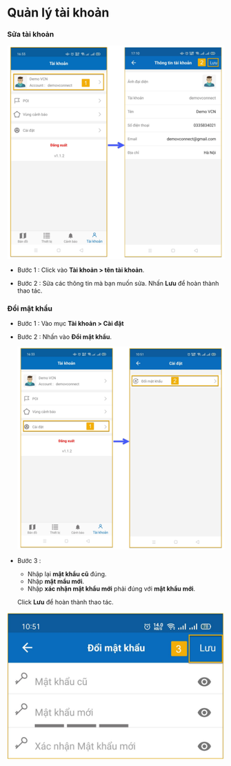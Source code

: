 # Quản lý tài khoản

<div id = "email">
</div>

### Sửa tài khoản

<span class="icon-left5" >![Interface Web](/docs/assets/images/web-interface/app-vcn/edit-account-2.jpg)

- Bước 1 : Click vào **Tài khoản > tên tài khoản**.

- Bước 2 : Sửa các thông tin mà bạn muốn sửa. Nhấn **Lưu** để hoàn thành thao tác.

### Đổi mật khẩu 

- Bước 1 : Vào mục **Tài khoản > Cài đặt**
- Bước 2 : Nhấn vào **Đổi mật khẩu**.

    <span class="icon-left5">![Interface Web](/docs/assets/images/web-interface/app-vcn/edit-account-1.jpg)


- Bước 3 : 
    - Nhập lại **mật khẩu cũ** đúng.
    - Nhập **mật mẩu mới**.
    - Nhập **xác nhận mật khẩu mới** phải đúng với **mật khẩu mới**.

    Click **Lưu** để hoàn thành thao tác.

 <span class="icon-left6">![Interface Web](/docs/assets/images/web-interface/app-vcn/change-password-1.jpg)